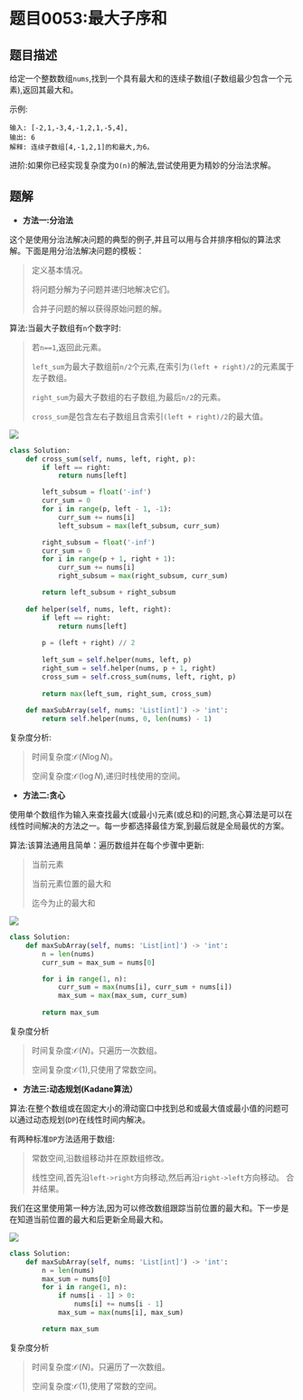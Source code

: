 # 题目0053:最大子序和

## 题目描述

给定一个整数数组`nums`,找到一个具有最大和的连续子数组(子数组最少包含一个元素),返回其最大和。

示例:

```
输入: [-2,1,-3,4,-1,2,1,-5,4],
输出: 6
解释: 连续子数组[4,-1,2,1]的和最大,为6。
```

进阶:如果你已经实现复杂度为`O(n)`的解法,尝试使用更为精妙的分治法求解。

## 题解

* **方法一:分治法**

这个是使用分治法解决问题的典型的例子,并且可以用与合并排序相似的算法求解。下面是用分治法解决问题的模板：

> 定义基本情况。
> 
> 将问题分解为子问题并递归地解决它们。
> 
> 合并子问题的解以获得原始问题的解。

算法:当最大子数组有`n`个数字时:

> 若`n==1`,返回此元素。
> 
> `left_sum`为最大子数组前`n/2`个元素,在索引为`(left + right)/2`的元素属于左子数组。
> 
> `right_sum`为最大子数组的右子数组,为最后`n/2`的元素。
> 
> `cross_sum`是包含左右子数组且含索引`(left + right)/2`的最大值。

![](https://pic.leetcode-cn.com/3aa2128a7ddcf1123454a6e5364792490c5edff62674f3cfd9c81cb7b5e8e522-file_1576478143567)

```python
class Solution:
    def cross_sum(self, nums, left, right, p): 
        if left == right:
            return nums[left]

        left_subsum = float('-inf')
        curr_sum = 0
        for i in range(p, left - 1, -1):
            curr_sum += nums[i]
            left_subsum = max(left_subsum, curr_sum)

        right_subsum = float('-inf')
        curr_sum = 0
        for i in range(p + 1, right + 1):
            curr_sum += nums[i]
            right_subsum = max(right_subsum, curr_sum)

        return left_subsum + right_subsum   
    
    def helper(self, nums, left, right): 
        if left == right:
            return nums[left]
        
        p = (left + right) // 2
        
        left_sum = self.helper(nums, left, p)
        right_sum = self.helper(nums, p + 1, right)
        cross_sum = self.cross_sum(nums, left, right, p)
        
        return max(left_sum, right_sum, cross_sum)
        
    def maxSubArray(self, nums: 'List[int]') -> 'int':
        return self.helper(nums, 0, len(nums) - 1)
```

复杂度分析:

> 时间复杂度:$\mathcal{O}(N \log N)$。
> 
> 空间复杂度:$\mathcal{O}(\log N)$,递归时栈使用的空间。

* **方法二:贪心**

使用单个数组作为输入来查找最大(或最小)元素(或总和)的问题,贪心算法是可以在线性时间解决的方法之一。每一步都选择最佳方案,到最后就是全局最优的方案。

算法:该算法通用且简单：遍历数组并在每个步骤中更新:

> 当前元素
> 
> 当前元素位置的最大和
> 
> 迄今为止的最大和

![](https://pic.leetcode-cn.com/19a5e92ccddfcb29d709541d879a4035cd78f263adf19a74343b9ea464fb8d45-file_1576478143577)

```python
class Solution:
    def maxSubArray(self, nums: 'List[int]') -> 'int':
        n = len(nums)
        curr_sum = max_sum = nums[0]

        for i in range(1, n):
            curr_sum = max(nums[i], curr_sum + nums[i])
            max_sum = max(max_sum, curr_sum)
            
        return max_sum
```

复杂度分析

> 时间复杂度:$\mathcal{O}(N)$。只遍历一次数组。
> 
> 空间复杂度:$\mathcal{O}(1)$,只使用了常数空间。

* **方法三:动态规划(Kadane算法）**

算法:在整个数组或在固定大小的滑动窗口中找到总和或最大值或最小值的问题可以通过动态规划(`DP`)在线性时间内解决。

有两种标准`DP`方法适用于数组:

> 常数空间,沿数组移动并在原数组修改。
> 
> 线性空间,首先沿`left->right`方向移动,然后再沿`right->left`方向移动。 合并结果。

我们在这里使用第一种方法,因为可以修改数组跟踪当前位置的最大和。下一步是在知道当前位置的最大和后更新全局最大和。

![](https://pic.leetcode-cn.com/e6ca21377d5533204c3149e0b5cdcc146ada4efe1ed2294b3e0615cdb4754853-file_1576478143560)

```python
class Solution:
    def maxSubArray(self, nums: 'List[int]') -> 'int':
        n = len(nums)
        max_sum = nums[0]
        for i in range(1, n):
            if nums[i - 1] > 0:
                nums[i] += nums[i - 1] 
            max_sum = max(nums[i], max_sum)

        return max_sum
```

复杂度分析

> 时间复杂度:$\mathcal{O}(N)$。只遍历了一次数组。
> 
> 空间复杂度:$\mathcal{O}(1)$,使用了常数的空间。